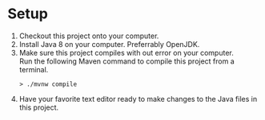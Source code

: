 # Setup

1) Checkout this project onto your computer.
2) Install Java 8 on your computer. Preferrably OpenJDK.
3) Make sure this project compiles with out error on your computer.  
    Run the following Maven command to compile this project from a terminal.
    ```
    > ./mvnw compile
    ```
4) Have your favorite text editor ready to make changes to the Java files in this project.
